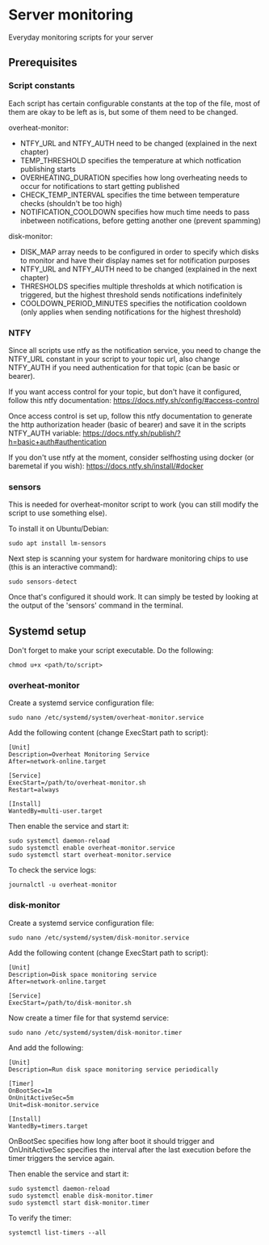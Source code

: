 # Server monitoring
Everyday monitoring scripts for your server

## Prerequisites
### Script constants
Each script has certain configurable constants at the top of the file, most of them are okay to be left as is, but some of them need to be changed.

overheat-monitor:
  - NTFY_URL and NTFY_AUTH need to be changed (explained in the next chapter)
  - TEMP_THRESHOLD specifies the temperature at which notfication publishing starts
  - OVERHEATING_DURATION specifies how long overheating needs to occur for notifications to start getting published
  - CHECK_TEMP_INTERVAL specifies the time between temperature checks (shouldn't be too high)
  - NOTIFICATION_COOLDOWN specifies how much time needs to pass inbetween notifications, before getting another one (prevent spamming)

disk-monitor:
  - DISK_MAP array needs to be configured in order to specify which disks to monitor and have their display names set for notification purposes
  - NTFY_URL and NTFY_AUTH need to be changed (explained in the next chapter)
  - THRESHOLDS specifies multiple thresholds at which notification is triggered, but the highest threshold sends notifications indefinitely
  - COOLDOWN_PERIOD_MINUTES specifies the notification cooldown (only applies when sending notifications for the highest threshold)

### NTFY
Since all scripts use ntfy as the notification service, you need to change the NTFY_URL constant in your script to your topic url, also change NTFY_AUTH if you need authentication for that topic (can be basic or bearer).

If you want access control for your topic, but don't have it configured, follow this ntfy documentation: https://docs.ntfy.sh/config/#access-control

Once access control is set up, follow this ntfy documentation to generate the http authorization header (basic of bearer) and save it in the scripts NTFY_AUTH variable: https://docs.ntfy.sh/publish/?h=basic+auth#authentication

If you don't use ntfy at the moment, consider selfhosting using docker (or baremetal if you wish): https://docs.ntfy.sh/install/#docker

### sensors
This is needed for overheat-monitor script to work (you can still modify the script to use something else).

To install it on Ubuntu/Debian:
```
sudo apt install lm-sensors
```

Next step is scanning your system for hardware monitoring chips to use (this is an interactive command):
```
sudo sensors-detect
```

Once that's configured it should work. It can simply be tested by looking at the output of the 'sensors' command in the terminal.

## Systemd setup
Don't forget to make your script executable. Do the following:
```
chmod u+x <path/to/script>
```

### overheat-monitor
Create a systemd service configuration file:
```
sudo nano /etc/systemd/system/overheat-monitor.service
```

Add the following content (change ExecStart path to script):
```
[Unit]
Description=Overheat Monitoring Service
After=network-online.target

[Service]
ExecStart=/path/to/overheat-monitor.sh
Restart=always

[Install]
WantedBy=multi-user.target
```

Then enable the service and start it:
```
sudo systemctl daemon-reload
sudo systemctl enable overheat-monitor.service
sudo systemctl start overheat-monitor.service
```

To check the service logs:
```
journalctl -u overheat-monitor
```

### disk-monitor
Create a systemd service configuration file:
```
sudo nano /etc/systemd/system/disk-monitor.service
```

Add the following content (change ExecStart path to script):
```
[Unit]
Description=Disk space monitoring service
After=network-online.target

[Service]
ExecStart=/path/to/disk-monitor.sh
```

Now create a timer file for that systemd service:
```
sudo nano /etc/systemd/system/disk-monitor.timer
```

And add the following:
```
[Unit]
Description=Run disk space monitoring service periodically

[Timer]
OnBootSec=1m
OnUnitActiveSec=5m
Unit=disk-monitor.service

[Install]
WantedBy=timers.target
```

OnBootSec specifies how long after boot it should trigger and OnUnitActiveSec specifies the interval after the last execution before the timer triggers the service again.

Then enable the service and start it:
```
sudo systemctl daemon-reload
sudo systemctl enable disk-monitor.timer
sudo systemctl start disk-monitor.timer
```

To verify the timer:
```
systemctl list-timers --all
```
